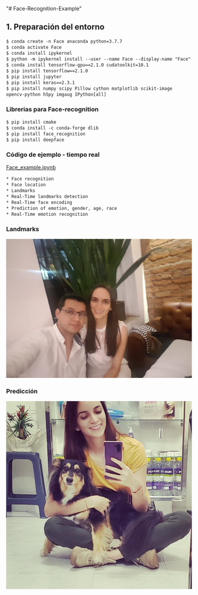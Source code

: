 "# Face-Recognition-Example" 

## 1. Preparación del entorno
    $ conda create -n Face anaconda python=3.7.7
    $ conda activate Face
    $ conda install ipykernel
    $ python -m ipykernel install --user --name Face --display-name "Face"
    $ conda install tensorflow-gpu==2.1.0 cudatoolkit=10.1
    $ pip install tensorflow==2.1.0
    $ pip install jupyter
    $ pip install keras==2.3.1
    $ pip install numpy scipy Pillow cython matplotlib scikit-image opencv-python h5py imgaug IPython[all]
    
### Librerias para Face-recognition

    $ pip install cmake
    $ conda install -c conda-forge dlib
    $ pip install face_recognition
    $ pip install deepface
    
### Código de ejemplo - tiempo real
   
[Face_example.ipynb](https://github.com/DavidReveloLuna/Face-Recognition-Example/blob/master/Face_example.ipynb)
   
    * Face recognition
    * Face location
    * Landmarks
    * Real-Time landmarks detection
    * Real-Time face encoding 
    * Prediction of emotion, gender, age, race
    * Real-Time emotion recognition
    

    
### Landmarks

![Landmarks](https://github.com/DavidReveloLuna/Face-Recognition-Example/blob/master/assets/foto1.jpg)

### Predicción

![Landmarks](https://github.com/DavidReveloLuna/Face-Recognition-Example/blob/master/assets/foto2.jpg)
